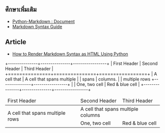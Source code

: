 

## ศึกษาเพิ่มเติม

- [Python-Markdown : Document](https://python-markdown.github.io/sitemap.html)
- [Markdown Syntax Guide](https://sourceforge.net/p/mp4video1click/wiki/markdown_syntax/)

## Article

- [How to Render Markdown Syntax as HTML Using Python](https://coderbook.com/@marcus/how-to-render-markdown-syntax-as-html-using-python/)




 +---------------+---------------+-----------------+
 | First Header  | Second Header | Third Header |
 +===============+===============+=================+
    | A cell that   | A cell that spans multiple      |
    | spans         | columns.                        |
    | multiple rows +---------------+-----------------+
    |               | One, two cell | Red & blue cell |
    +---------------+---------------+-----------------+

<table>
<thead>
<tr>
<td>First Header</td>
<td>Second Header</td>
<td>Third Header</td>
</tr>
</thead>
<tbody>
<tr>
<td rowspan="2">A cell that spans multiple rows</td>
<td colspan="2">A cell that spans multiple columns</td>
</tr>
<tr>
<td>One, two cell</td>
<td>Red & blue cell</td>
</tr>
</tbody>
</table>
<!--stackedit_data:
eyJoaXN0b3J5IjpbLTE5ODU4NzAzOTcsLTE4MDEyNTIyOTgsMT
E4ODcwNjUxLC0xMDQxNTMwNDU2XX0=
-->